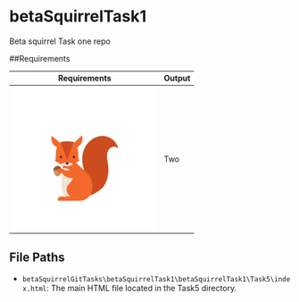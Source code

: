 # betaSquirrelTask1
Beta squirrel Task one repo

##Requirements

| Requirements        | Output |
|---------------------|--------|
| ![learning](learning/images/icon.png)| Two |

## File Paths

- `betaSquirrelGitTasks\betaSquirrelTask1\betaSquirrelTask1\Task5\index.html`: The main HTML file located in the Task5 directory.
